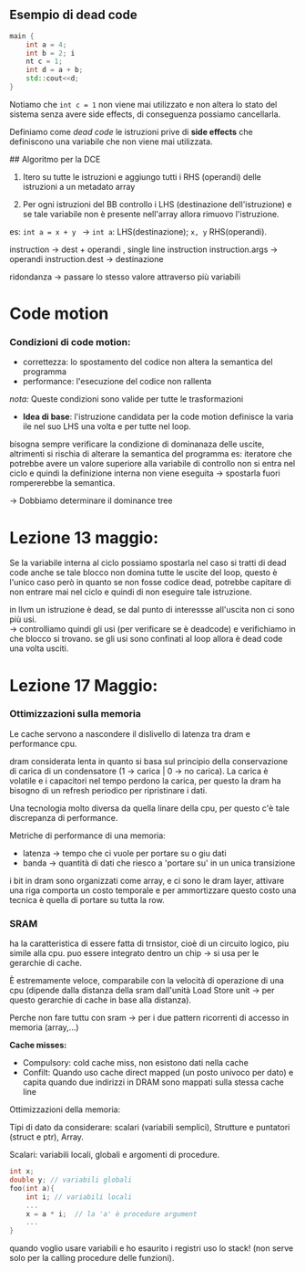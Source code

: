 ## Esempio di dead code

```c++
main {
    int a = 4;
    int b = 2; i
    nt c = 1;
    int d = a + b;
    std::cout<<d;
}
```

Notiamo che `int c = 1` non viene mai utilizzato e non altera lo stato del sistema senza avere side effects, di conseguenza possiamo cancellarla.

Definiamo come _dead code_ le istruzioni prive di **side effects** che definiscono una variabile che non viene mai utilizzata.

## Algoritmo per la DCE

1. Itero su tutte le istruzioni e aggiungo tutti i RHS (operandi) delle istruzioni a un metadato array

2. Per ogni istruzioni del BB controllo i LHS (destinazione dell'istruzione) e se tale variabile non è presente nell'array allora rimuovo l'istruzione.

es:
`int a = x + y ` $\rightarrow$ `int a`: LHS(destinazione); `x, y` RHS(operandi).

instruction -> dest + operandi , single line instruction
instruction.args -> operandi
instruction.dest -> destinazione

ridondanza -> passare lo stesso valore attraverso più variabili

# Code motion

### Condizioni di code motion:

- correttezza: lo spostamento del codice non altera la semantica del programma
- performance: l'esecuzione del codice non rallenta

_nota:_ Queste condizioni sono valide per tutte le trasformazioni

- **Idea di base**: l'istruzione candidata per la code motion definisce la varia ile nel suo LHS una volta e per tutte nel loop.

bisogna sempre verificare la condizione di dominanaza delle uscite, altrimenti si rischia di alterare la semantica del programma es: iteratore che potrebbe avere un valore superiore alla variabile di controllo non si entra nel ciclo e quindi la definizione interna non viene eseguita -> spostarla fuori rompererebbe la semantica.

-> Dobbiamo determinare il dominance tree

# Lezione 13 maggio:

Se la variabile interna al ciclo possiamo spostarla nel caso si tratti di dead code anche se tale blocco non domina tutte le uscite del loop, questo è l'unico caso però in quanto se non fosse codice dead, potrebbe capitare di non entrare mai nel ciclo e quindi di non eseguire tale istruzione.

in llvm un istruzione è dead, se dal punto di interessse all'uscita non ci sono più usi.  
-> controlliamo quindi gli usi (per verificare se è deadcode) e verifichiamo in che blocco si trovano. se gli usi sono confinati al loop allora è dead code una volta usciti.

# Lezione 17 Maggio:

### Ottimizzazioni sulla memoria

Le cache servono a nascondere il dislivello di latenza tra dram e performance cpu.

dram considerata lenta in quanto si basa sul principio della conservazione di carica di un condensatore (1 -> carica | 0 -> no carica). La carica è volatile e i capacitori nel tempo perdono la carica, per questo la dram ha bisogno di un refresh periodico per ripristinare i dati.

Una tecnologia molto diversa da quella linare della cpu, per questo c'è tale discrepanza di performance.

Metriche di performance di una memoria:

- latenza -> tempo che ci vuole per portare su o giu dati
- banda -> quantità di dati che riesco a 'portare su' in un unica transizione

i bit in dram sono organizzati come array, e ci sono le dram layer, attivare una riga comporta un costo temporale e per ammortizzare questo costo una tecnica è quella di portare su tutta la row.

### SRAM

ha la caratteristica di essere fatta di trnsistor, cioè di un circuito logico, piu simile alla cpu. puo essere integrato dentro un chip -> si usa per le gerarchie di cache.

È estremamente veloce, comparabile con la velocità di operazione di una cpu (dipende dalla distanza della sram dall'unità Load Store unit -> per questo gerarchie di cache in base alla distanza).

Perche non fare tuttu con sram -> per i due pattern ricorrenti di accesso in memoria (array,...)

**Cache misses:**

- Compulsory: cold cache miss, non esistono dati nella cache
- Confilt: Quando uso cache direct mapped (un posto univoco per dato) e capita quando due indirizzi in DRAM sono mappati sulla stessa cache line

Ottimizzazioni della memoria:

Tipi di dato da considerare: scalari (variabili semplici), Strutture e puntatori (struct e ptr), Array.

Scalari: variabili locali, globali e argomenti di procedure.

```c++
int x;
double y; // variabili globali
foo(int a){
    int i; // variabili locali
    ...
    x = a * i;  // la 'a' è procedure argument
    ...
}
```

quando voglio usare variabili e ho esaurito i registri uso lo stack! (non serve solo per la calling procedure delle funzioni).

